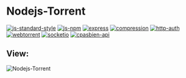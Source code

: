 # Nodejs-Torrent

[![js-standard-style](https://img.shields.io/badge/code%20style-standard-brightgreen.svg)](http://standardjs.com/)
[![js-npm](https://img.shields.io/npm/v/standard.svg?style=flat)](https://npmjs.org/package/standard)
[![express](https://img.shields.io/badge/express-v4.13.3%20-green.svg)](http://expressjs.com/)
[![compression](https://img.shields.io/badge/compression-v1.6.0%20-green.svg)](https://www.npmjs.com/package/compression)
[![http-auth](https://img.shields.io/badge/http-auth-v2.2.8%20-green.svg)](https://www.npmjs.com/package/http-auth)
[![webtorrent](https://img.shields.io/badge/webtorrent-v0.72.1%20-green.svg)](https://webtorrent.io/)
[![socketio](https://img.shields.io/badge/socket.io-v1.4.4%20-green.svg)](http://socket.io/)
[![cpasbien-api](https://img.shields.io/badge/cpasbien--api-v1%20-green.svg)](https://github.com/yadomi/cpasbien-api)

## View:
![Nodejs-Torrent](http://puu.sh/mdzuP/ee58ae716b.png)
